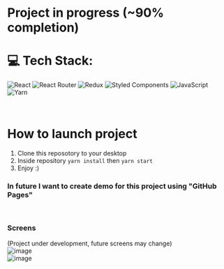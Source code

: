 # Project in progress (~90% completion)
# 💻 Tech Stack:
![React](https://img.shields.io/badge/react-%2320232a.svg?style=for-the-badge&logo=react&logoColor=%2361DAFB) ![React Router](https://img.shields.io/badge/React_Router-CA4245?style=for-the-badge&logo=react-router&logoColor=white) ![Redux](https://img.shields.io/badge/redux-%23593d88.svg?style=for-the-badge&logo=redux&logoColor=white) ![Styled Components](https://img.shields.io/badge/styled--components-DB7093?style=for-the-badge&logo=styled-components&logoColor=white) ![JavaScript](https://img.shields.io/badge/javascript-%23323330.svg?style=for-the-badge&logo=javascript&logoColor=%23F7DF1E) ![Yarn](https://img.shields.io/badge/yarn-%232C8EBB.svg?style=for-the-badge&logo=yarn&logoColor=white)

<br>

# How to launch project
1) Clone this reposotory to your desktop
2) Inside repository ```yarn install``` then ```yarn start```
3) Enjoy :)

### In future I want to create demo for this project using "GitHub Pages"

<br>

### Screens
(Project under development, future screens may change)
<br>
![image](https://user-images.githubusercontent.com/99507865/191195679-a2a527a6-24a6-4cdf-bf08-f724db0dfb37.png)
<br>
![image](https://user-images.githubusercontent.com/99507865/191195790-0eabdf5d-cd2a-48d5-8c05-c24def078879.png)

